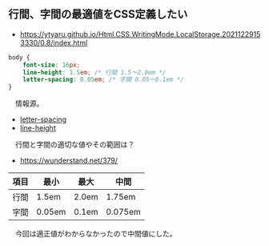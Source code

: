 ## 行間、字間の最適値をCSS定義したい

* https://ytyaru.github.io/Html.CSS.WritingMode.LocalStorage.20211229153330/0.8/index.html

```css
body {
    font-size: 16px;
    line-height: 1.5em; /* 行間 1.5〜2.0em */
    letter-spacing: 0.05em; /* 字間 0.05〜0.1em */
}
```

　情報源。

* [letter-spacing](https://saruwakakun.com/html-css/reference/letter-spacing)
* [line-height](https://saruwakakun.com/html-css/reference/line-height)

　行間と字間の適切な値やその範囲は？

* https://wunderstand.net/379/

項目|最小|最大|中間
----|----|----|----
行間|1.5em|2.0em|1.75em
字間|0.05em|0.1em|0.075em

　今回は適正値がわからなかったので中間値にした。

